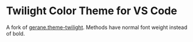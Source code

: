 # Twilight Color Theme for VS Code

A fork of [gerane.theme-twilight](https://marketplace.visualstudio.com/items?itemName=gerane.Theme-Twilight). Methods have normal font weight instead of bold.

